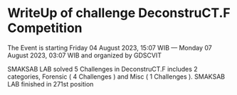 # WriteUp of challenge DeconstruCT.F Competition

<p> The Event is starting Friday 04 August 2023, 15:07 WIB — Monday 07 August 2023, 03:07 WIB and organized by GDSCVIT </p>

<p> SMAKSAB LAB solved 5 Challenges in DeconstruCT.F includes 2 categories, Forensic ( 4 Challenges ) and Misc ( 1 Challenges ). SMAKSAB LAB finished in 271st position </p>
